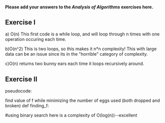 #### Please add your answers to the ***Analysis of  Algorithms*** exercises here.

## Exercise I

a) O(n) This first code is a while loop, and will loop through n times with one operation occuring each time.


b)O(n^2) This is two loops, so this makes it n*n complexity! This with large data can be an issue since its in the "horrible" category of complexity.


c)O(n) returns two bunny ears each time it loops recursively around.

## Exercise II
pseudocode:

find value of f while minimizing the number of eggs used (both dropped and broken)
def finding_f:
    
 #using binary search here is a complexity of O(log(n))--excellent
 
<!-- class BSTNode:
    def __init__(self, value):
        self.value = value
        self.left = None
        self.right = None -->
<!-- def contains(self, target):
        if target == self.value:
            return True
        if target < self.value:
            #go left if left is a BSTNode
            if not self.left:
                return False
            return self.left.contains(target)
        else:
            #got right if the right is a BSTNode
            if not self.right:
                return False
            return self.right.contains(target) -->
<!--     
 #if 
floors = [] 
     egg_broken = 1
     egg_clean = -1
     target = 0
    #using BSTNode:
    for floor in floors:
        if BSTNode contains(target)
            floors.append(target)
   
 '''

    
  
'''
def target_floor(n, breaks):
# If there are no floors, then no trials 
    # needed. OR if there is one floor, one 
    # trial needed. 
    
    if (breaks == 1 or breaks == 0): 
        return breaks 
        
    min = 0
    max = n
#while the min is less then the max, converge on a value here
    while min < max:  
        mid = (max-min) // 2
        if breaks(mid) == True:
            max = mid - 1
        else:
            min = mid + 1
    return min + 1
